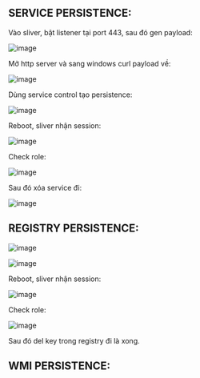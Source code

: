## SERVICE PERSISTENCE:

Vào sliver, bật listener tại port 443, sau đó gen payload:

![image](https://github.com/NVex0/Kiem_thu_va_danh_gia_ATHT/assets/113530029/8b67018b-cfb7-4b10-b425-b479e72df8e0)

Mở http server và sang windows curl payload về:

![image](https://github.com/NVex0/Kiem_thu_va_danh_gia_ATHT/assets/113530029/668404ec-9105-4b5e-8ef7-a7ece0dd98c7)

Dùng service control tạo persistence:

![image](https://github.com/NVex0/Kiem_thu_va_danh_gia_ATHT/assets/113530029/8bf43654-72c2-430c-9681-f12a5bee4065)

Reboot, sliver nhận session:

![image](https://github.com/NVex0/Kiem_thu_va_danh_gia_ATHT/assets/113530029/dcb368b0-017c-42bc-8bb0-df8f160d46ca)

Check role:

![image](https://github.com/NVex0/Kiem_thu_va_danh_gia_ATHT/assets/113530029/70166a8c-fc0e-4c57-b45e-3b4ed3b5adb8)

Sau đó xóa service đi:

![image](https://github.com/NVex0/Kiem_thu_va_danh_gia_ATHT/assets/113530029/302307f2-9dfb-4468-9e3f-ac854c5c6eed)

## REGISTRY PERSISTENCE:

![image](https://github.com/NVex0/Kiem_thu_va_danh_gia_ATHT/assets/113530029/c25d0bc6-6e7a-491e-b31d-51c30eb21ee6)

![image](https://github.com/NVex0/Kiem_thu_va_danh_gia_ATHT/assets/113530029/f33a6dd9-5e87-4a4c-9790-b0914b1a992b)

Reboot, sliver nhận session:

![image](https://github.com/NVex0/Kiem_thu_va_danh_gia_ATHT/assets/113530029/95bc7d37-5fcb-4f16-a9b3-d3b2f65bca8f)

Check role:

![image](https://github.com/NVex0/Kiem_thu_va_danh_gia_ATHT/assets/113530029/848ccfd6-13cb-4b16-9458-1f25aef0eb58)

Sau đó del key trong registry đi là xong.

## WMI PERSISTENCE:

